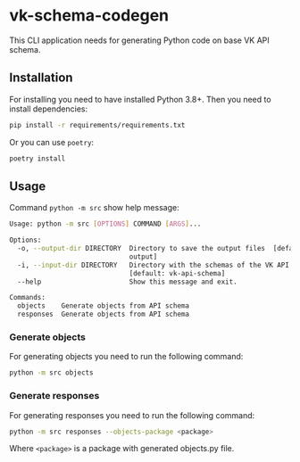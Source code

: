 # vk-schema-codegen
This CLI application needs for generating Python code on base VK API schema.

## Installation
For installing you need to have installed Python 3.8+. Then you need to install dependencies:
```bash
pip install -r requirements/requirements.txt
```
Or you can use `poetry`:
```bash
poetry install
```

## Usage
Command `python -m src` show help message:
```bash
Usage: python -m src [OPTIONS] COMMAND [ARGS]...

Options:
  -o, --output-dir DIRECTORY  Directory to save the output files  [default:
                              output]
  -i, --input-dir DIRECTORY   Directory with the schemas of the VK API
                              [default: vk-api-schema]
  --help                      Show this message and exit.

Commands:
  objects    Generate objects from API schema
  responses  Generate objects from API schema
```

### Generate objects
For generating objects you need to run the following command:
```bash
python -m src objects
```

### Generate responses
For generating responses you need to run the following command:
```bash
python -m src responses --objects-package <package>
```
Where `<package>` is a package with generated objects.py file.
